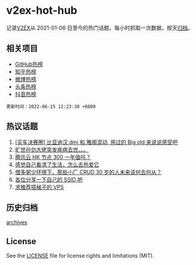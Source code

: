 # v2ex-hot-hub

 记录[V2EX](https://www.v2ex.com/)从 2021-01-06 日至今的热门话题。每小时抓取一次数据，按天[归档](archives)。
 
 ## 相关项目

- [GitHub热榜](https://github.com/snaildev/github-hot-hub)
- [知乎热榜](https://github.com/snaildev/zhihu-hot-hub)
- [微博热榜](https://github.com/snaildev/weibo-hot-hub)
- [头条热榜](https://github.com/snaildev/toutiao-hot-hub)
- [抖音热榜](https://github.com/snaildev/douyin-hot-hub)


 `更新时间：2022-06-15 12:23:30 +0800`

## 热议话题

1. [[买车决赛圈] 比亚迪汉 dmi 和 雅阁混动, 用过的 Big old 来说说感受吧](https://www.v2ex.com/t/859546)
1. [旷世孙剑大佬突发疾病去世。。。](https://www.v2ex.com/t/859511)
1. [腾讯云 HK 节点 300 一年值吗？](https://www.v2ex.com/t/859587)
1. [感觉自己看清了生活，怎么去热爱它](https://www.v2ex.com/t/859562)
1. [僧多粥少环境下，那些小厂 CRUD 30 岁的人未来该何去何从？](https://www.v2ex.com/t/859506)
1. [各位分享一下自己的 SSID 吧](https://www.v2ex.com/t/859713)
1. [求推荐搭梯子的 VPS](https://www.v2ex.com/t/859557)

## 历史归档

[archives](archives)

## License

See the [LICENSE](LICENSE) file for license rights and limitations (MIT).
